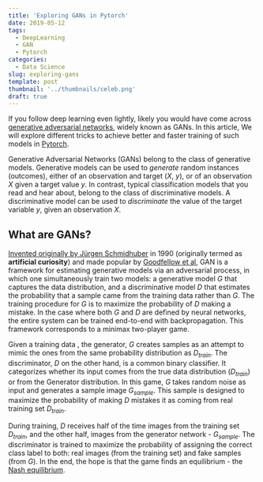 ```yaml
---
title: 'Exploring GANs in Pytorch'
date: 2019-05-12
tags:
  - DeepLearning
  - GAN
  - Pytorch
categories:
  - Data Science
slug: exploring-gans
template: post
thumbnail: '../thumbnails/celeb.png'
draft: true
---
```


If you follow deep learning even lightly, likely you would have come across
[generative adversarial networks][gan], widely known as GANs. In this article, We will explore
different tricks to achieve better and faster training of such models in [Pytorch][pytorch].

Generative Adversarial Networks (GANs) belong to the class of generative models.
Generative models can be used to _generate_ random instances (outcomes), either of an observation
and target ($X$, $y$), or of an observation $X$ given a target value $y$. In contrast, typical
classification models that you read and hear about, belong to the class of discriminative models.
A discriminative model can be used to _discriminate_ the value of the target variable $y$, given an
observation $X$.

[gan]: https://arxiv.org/pdf/1406.2661.pdf
[pytorch]: https://pytorch.org/

## What are GANs?

[Invented originally by Jürgen Schmidhuber](https://en.wikipedia.org/wiki/Generative_adversarial_network)
in 1990 (originally termed as **artificial curiosity**) and made popular by
[Goodfellow et al](https://arxiv.org/abs/1406.2661),
GAN is a framework for estimating generative models via an adversarial process, in which one
simultaneously train two models: a generative model $G$ that captures the data distribution, and a
discriminative model $D$ that estimates the probability that a sample came from the training data
rather than $G$. The training procedure for $G$ is to maximize the probability of $D$ making a
mistake. In the case where both $G$ and $D$ are defined by neural networks, the entire system can
be trained end-to-end with backpropagation. This framework corresponds to a minimax two-player game.

Given a training data , the generator, $G$ creates samples as an attempt to mimic the
ones from the same probability distribution as $D_{train}$. The discriminator, $D$ on the other hand,
is a common binary classifier. It categorizes whether its input comes from the true data distribution
($D_{train}$) or from the Generator distribution. In this game, $G$ takes random noise as input and
generates a sample image $G_{sample}$. This sample is designed to maximize the probability of
making $D$ mistakes it as coming from real training set $D_{train}$.

During training, $D$ receives half of the time images from the training set $D_{train}$, and the
other half, images from the generator network - $G_{sample}$. The discriminator is trained to
maximize the probability of assigning the correct class label to both: real images (from the
training set) and fake samples (from $G$). In the end, the hope is that the game finds an
equilibrium - the [Nash equilibrium](https://en.wikipedia.org/wiki/Nash_equilibrium).
